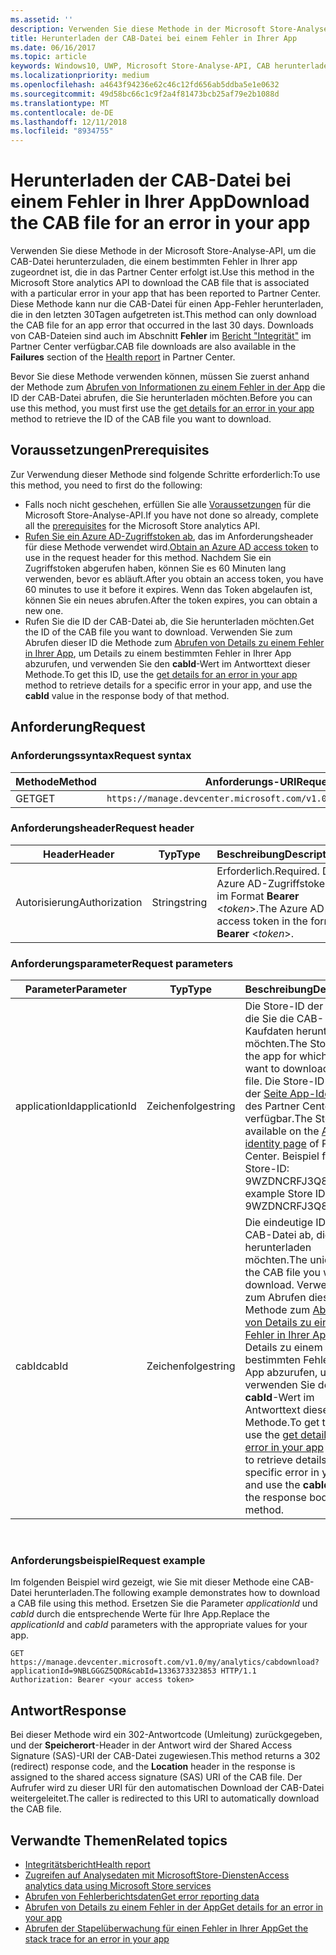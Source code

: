 ```yaml
---
ms.assetid: ''
description: Verwenden Sie diese Methode in der Microsoft Store-Analyse-API, um die CAB-Datei für einen Fehler in der App herunterzuladen.
title: Herunterladen der CAB-Datei bei einem Fehler in Ihrer App
ms.date: 06/16/2017
ms.topic: article
keywords: Windows10, UWP, Microsoft Store-Analyse-API, CAB herunterladen
ms.localizationpriority: medium
ms.openlocfilehash: a4643f94236e62c46c12fd656ab5ddba5e1e0632
ms.sourcegitcommit: 49d58bc66c1c9f2a4f81473bcb25af79e2b1088d
ms.translationtype: MT
ms.contentlocale: de-DE
ms.lasthandoff: 12/11/2018
ms.locfileid: "8934755"
---
```

# <a name="download-the-cab-file-for-an-error-in-your-app"></a><span data-ttu-id="029b2-104">Herunterladen der CAB-Datei bei einem Fehler in Ihrer App</span><span class="sxs-lookup"><span data-stu-id="029b2-104">Download the CAB file for an error in your app</span></span>

<span data-ttu-id="029b2-105">Verwenden Sie diese Methode in der Microsoft Store-Analyse-API, um die CAB-Datei herunterzuladen, die einem bestimmten Fehler in Ihrer app zugeordnet ist, die in das Partner Center erfolgt ist.</span><span class="sxs-lookup"><span data-stu-id="029b2-105">Use this method in the Microsoft Store analytics API to download the CAB file that is associated with a particular error in your app that has been reported to Partner Center.</span></span> <span data-ttu-id="029b2-106">Diese Methode kann nur die CAB-Datei für einen App-Fehler herunterladen, die in den letzten 30Tagen aufgetreten ist.</span><span class="sxs-lookup"><span data-stu-id="029b2-106">This method can only download the CAB file for an app error that occurred in the last 30 days.</span></span> <span data-ttu-id="029b2-107">Downloads von CAB-Dateien sind auch im Abschnitt **Fehler** im [Bericht "Integrität"](../publish/health-report.md) im Partner Center verfügbar.</span><span class="sxs-lookup"><span data-stu-id="029b2-107">CAB file downloads are also available in the **Failures** section of the [Health report](../publish/health-report.md) in Partner Center.</span></span>

<span data-ttu-id="029b2-108">Bevor Sie diese Methode verwenden können, müssen Sie zuerst anhand der Methode zum [Abrufen von Informationen zu einem Fehler in der App](get-details-for-an-error-in-your-app.md) die ID der CAB-Datei abrufen, die Sie herunterladen möchten.</span><span class="sxs-lookup"><span data-stu-id="029b2-108">Before you can use this method, you must first use the [get details for an error in your app](get-details-for-an-error-in-your-app.md) method to retrieve the ID of the CAB file you want to download.</span></span>

## <a name="prerequisites"></a><span data-ttu-id="029b2-109">Voraussetzungen</span><span class="sxs-lookup"><span data-stu-id="029b2-109">Prerequisites</span></span>


<span data-ttu-id="029b2-110">Zur Verwendung dieser Methode sind folgende Schritte erforderlich:</span><span class="sxs-lookup"><span data-stu-id="029b2-110">To use this method, you need to first do the following:</span></span>

* <span data-ttu-id="029b2-111">Falls noch nicht geschehen, erfüllen Sie alle [Voraussetzungen](access-analytics-data-using-windows-store-services.md#prerequisites) für die Microsoft Store-Analyse-API.</span><span class="sxs-lookup"><span data-stu-id="029b2-111">If you have not done so already, complete all the [prerequisites](access-analytics-data-using-windows-store-services.md#prerequisites) for the Microsoft Store analytics API.</span></span>
* <span data-ttu-id="029b2-112">[Rufen Sie ein Azure AD-Zugriffstoken ab](access-analytics-data-using-windows-store-services.md#obtain-an-azure-ad-access-token), das im Anforderungsheader für diese Methode verwendet wird.</span><span class="sxs-lookup"><span data-stu-id="029b2-112">[Obtain an Azure AD access token](access-analytics-data-using-windows-store-services.md#obtain-an-azure-ad-access-token) to use in the request header for this method.</span></span> <span data-ttu-id="029b2-113">Nachdem Sie ein Zugriffstoken abgerufen haben, können Sie es 60 Minuten lang verwenden, bevor es abläuft.</span><span class="sxs-lookup"><span data-stu-id="029b2-113">After you obtain an access token, you have 60 minutes to use it before it expires.</span></span> <span data-ttu-id="029b2-114">Wenn das Token abgelaufen ist, können Sie ein neues abrufen.</span><span class="sxs-lookup"><span data-stu-id="029b2-114">After the token expires, you can obtain a new one.</span></span>
* <span data-ttu-id="029b2-115">Rufen Sie die ID der CAB-Datei ab, die Sie herunterladen möchten.</span><span class="sxs-lookup"><span data-stu-id="029b2-115">Get the ID of the CAB file you want to download.</span></span> <span data-ttu-id="029b2-116">Verwenden Sie zum Abrufen dieser ID die Methode zum [Abrufen von Details zu einem Fehler in Ihrer App](get-details-for-an-error-in-your-app.md), um Details zu einem bestimmten Fehler in Ihrer App abzurufen, und verwenden Sie den **cabId**-Wert im Antworttext dieser Methode.</span><span class="sxs-lookup"><span data-stu-id="029b2-116">To get this ID, use the [get details for an error in your app](get-details-for-an-error-in-your-app.md) method to retrieve details for a specific error in your app, and use the **cabId** value in the response body of that method.</span></span>

## <a name="request"></a><span data-ttu-id="029b2-117">Anforderung</span><span class="sxs-lookup"><span data-stu-id="029b2-117">Request</span></span>


### <a name="request-syntax"></a><span data-ttu-id="029b2-118">Anforderungssyntax</span><span class="sxs-lookup"><span data-stu-id="029b2-118">Request syntax</span></span>

| <span data-ttu-id="029b2-119">Methode</span><span class="sxs-lookup"><span data-stu-id="029b2-119">Method</span></span> | <span data-ttu-id="029b2-120">Anforderungs-URI</span><span class="sxs-lookup"><span data-stu-id="029b2-120">Request URI</span></span>                                                          |
|--------|----------------------------------------------------------------------|
| <span data-ttu-id="029b2-121">GET</span><span class="sxs-lookup"><span data-stu-id="029b2-121">GET</span></span>    | ```https://manage.devcenter.microsoft.com/v1.0/my/analytics/cabdownload``` |


### <a name="request-header"></a><span data-ttu-id="029b2-122">Anforderungsheader</span><span class="sxs-lookup"><span data-stu-id="029b2-122">Request header</span></span>

| <span data-ttu-id="029b2-123">Header</span><span class="sxs-lookup"><span data-stu-id="029b2-123">Header</span></span>        | <span data-ttu-id="029b2-124">Typ</span><span class="sxs-lookup"><span data-stu-id="029b2-124">Type</span></span>   | <span data-ttu-id="029b2-125">Beschreibung</span><span class="sxs-lookup"><span data-stu-id="029b2-125">Description</span></span>                                                                 |
|---------------|--------|-----------------------------------------------------------------------------|
| <span data-ttu-id="029b2-126">Autorisierung</span><span class="sxs-lookup"><span data-stu-id="029b2-126">Authorization</span></span> | <span data-ttu-id="029b2-127">String</span><span class="sxs-lookup"><span data-stu-id="029b2-127">string</span></span> | <span data-ttu-id="029b2-128">Erforderlich.</span><span class="sxs-lookup"><span data-stu-id="029b2-128">Required.</span></span> <span data-ttu-id="029b2-129">Das Azure AD-Zugriffstoken im Format **Bearer** &lt;*token*&gt;.</span><span class="sxs-lookup"><span data-stu-id="029b2-129">The Azure AD access token in the form **Bearer** &lt;*token*&gt;.</span></span> |


### <a name="request-parameters"></a><span data-ttu-id="029b2-130">Anforderungsparameter</span><span class="sxs-lookup"><span data-stu-id="029b2-130">Request parameters</span></span>

| <span data-ttu-id="029b2-131">Parameter</span><span class="sxs-lookup"><span data-stu-id="029b2-131">Parameter</span></span>        | <span data-ttu-id="029b2-132">Typ</span><span class="sxs-lookup"><span data-stu-id="029b2-132">Type</span></span>   |  <span data-ttu-id="029b2-133">Beschreibung</span><span class="sxs-lookup"><span data-stu-id="029b2-133">Description</span></span>      |  <span data-ttu-id="029b2-134">Erforderlich</span><span class="sxs-lookup"><span data-stu-id="029b2-134">Required</span></span>  |
|---------------|--------|---------------|------|
| <span data-ttu-id="029b2-135">applicationId</span><span class="sxs-lookup"><span data-stu-id="029b2-135">applicationId</span></span> | <span data-ttu-id="029b2-136">Zeichenfolge</span><span class="sxs-lookup"><span data-stu-id="029b2-136">string</span></span> | <span data-ttu-id="029b2-137">Die Store-ID der App, für die Sie die CAB-Kaufdaten herunterladen möchten.</span><span class="sxs-lookup"><span data-stu-id="029b2-137">The Store ID of the app for which you want to download a CAB file.</span></span> <span data-ttu-id="029b2-138">Die Store-ID ist auf der [Seite App-Identität](../publish/view-app-identity-details.md) des Partner Center verfügbar.</span><span class="sxs-lookup"><span data-stu-id="029b2-138">The Store ID is available on the [App identity page](../publish/view-app-identity-details.md) of Partner Center.</span></span> <span data-ttu-id="029b2-139">Beispiel für eine Store-ID: 9WZDNCRFJ3Q8.</span><span class="sxs-lookup"><span data-stu-id="029b2-139">An example Store ID is 9WZDNCRFJ3Q8.</span></span> |  <span data-ttu-id="029b2-140">Ja</span><span class="sxs-lookup"><span data-stu-id="029b2-140">Yes</span></span>  |
| <span data-ttu-id="029b2-141">cabId</span><span class="sxs-lookup"><span data-stu-id="029b2-141">cabId</span></span> | <span data-ttu-id="029b2-142">Zeichenfolge</span><span class="sxs-lookup"><span data-stu-id="029b2-142">string</span></span> | <span data-ttu-id="029b2-143">Die eindeutige ID der CAB-Datei ab, die Sie herunterladen möchten.</span><span class="sxs-lookup"><span data-stu-id="029b2-143">The unique ID of the CAB file you want to download.</span></span> <span data-ttu-id="029b2-144">Verwenden Sie zum Abrufen dieser ID die Methode zum [Abrufen von Details zu einem Fehler in Ihrer App](get-details-for-an-error-in-your-app.md), um Details zu einem bestimmten Fehler in Ihrer App abzurufen, und verwenden Sie den **cabId**-Wert im Antworttext dieser Methode.</span><span class="sxs-lookup"><span data-stu-id="029b2-144">To get this ID, use the [get details for an error in your app](get-details-for-an-error-in-your-app.md) method to retrieve details for a specific error in your app, and use the **cabId** value in the response body of that method.</span></span> |  <span data-ttu-id="029b2-145">Ja</span><span class="sxs-lookup"><span data-stu-id="029b2-145">Yes</span></span>  |

 
### <a name="request-example"></a><span data-ttu-id="029b2-146">Anforderungsbeispiel</span><span class="sxs-lookup"><span data-stu-id="029b2-146">Request example</span></span>

<span data-ttu-id="029b2-147">Im folgenden Beispiel wird gezeigt, wie Sie mit dieser Methode eine CAB-Datei herunterladen.</span><span class="sxs-lookup"><span data-stu-id="029b2-147">The following example demonstrates how to download a CAB file using this method.</span></span> <span data-ttu-id="029b2-148">Ersetzen Sie die Parameter *applicationId* und *cabId* durch die entsprechende Werte für Ihre App.</span><span class="sxs-lookup"><span data-stu-id="029b2-148">Replace the *applicationId* and *cabId* parameters with the appropriate values for your app.</span></span>

```syntax
GET https://manage.devcenter.microsoft.com/v1.0/my/analytics/cabdownload?applicationId=9NBLGGGZ5QDR&cabId=1336373323853 HTTP/1.1
Authorization: Bearer <your access token>
```

## <a name="response"></a><span data-ttu-id="029b2-149">Antwort</span><span class="sxs-lookup"><span data-stu-id="029b2-149">Response</span></span>

<span data-ttu-id="029b2-150">Bei dieser Methode wird ein 302-Antwortcode (Umleitung) zurückgegeben, und der **Speicherort**-Header in der Antwort wird der Shared Access Signature (SAS)-URI der CAB-Datei zugewiesen.</span><span class="sxs-lookup"><span data-stu-id="029b2-150">This method returns a 302 (redirect) response code, and the **Location** header in the response is assigned to the shared access signature (SAS) URI of the CAB file.</span></span> <span data-ttu-id="029b2-151">Der Aufrufer wird zu dieser URI für den automatischen Download der CAB-Datei weitergeleitet.</span><span class="sxs-lookup"><span data-stu-id="029b2-151">The caller is redirected to this URI to automatically download the CAB file.</span></span>

## <a name="related-topics"></a><span data-ttu-id="029b2-152">Verwandte Themen</span><span class="sxs-lookup"><span data-stu-id="029b2-152">Related topics</span></span>

* [<span data-ttu-id="029b2-153">Integritätsbericht</span><span class="sxs-lookup"><span data-stu-id="029b2-153">Health report</span></span>](../publish/health-report.md)
* [<span data-ttu-id="029b2-154">Zugreifen auf Analysedaten mit MicrosoftStore-Diensten</span><span class="sxs-lookup"><span data-stu-id="029b2-154">Access analytics data using Microsoft Store services</span></span>](access-analytics-data-using-windows-store-services.md)
* [<span data-ttu-id="029b2-155">Abrufen von Fehlerberichtsdaten</span><span class="sxs-lookup"><span data-stu-id="029b2-155">Get error reporting data</span></span>](get-error-reporting-data.md)
* [<span data-ttu-id="029b2-156">Abrufen von Details zu einem Fehler in der App</span><span class="sxs-lookup"><span data-stu-id="029b2-156">Get details for an error in your app</span></span>](get-details-for-an-error-in-your-app.md)
* [<span data-ttu-id="029b2-157">Abrufen der Stapelüberwachung für einen Fehler in Ihrer App</span><span class="sxs-lookup"><span data-stu-id="029b2-157">Get the stack trace for an error in your app</span></span>](get-the-stack-trace-for-an-error-in-your-app.md)

